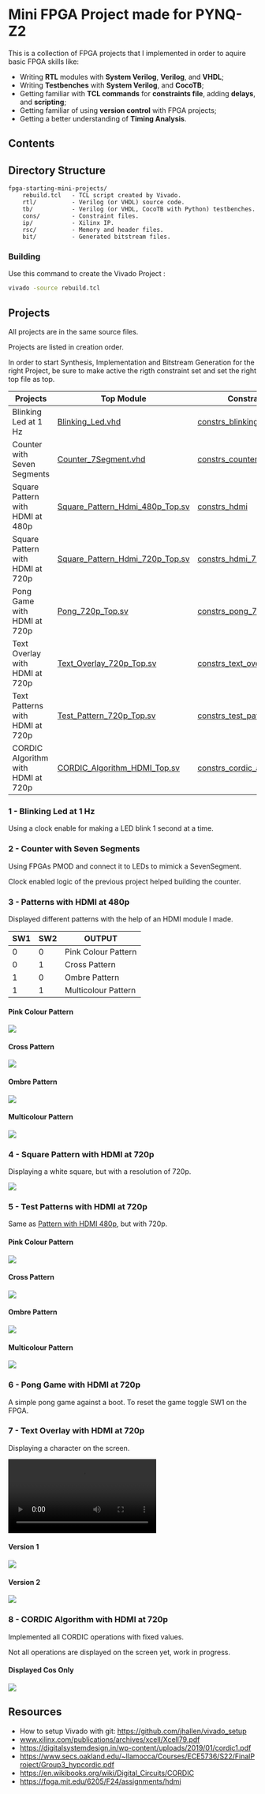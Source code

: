 # Mini FPGA Project made for PYNQ-Z2

This is a collection of FPGA projects that I implemented in order to aquire basic FPGA skills like: 
- Writing **RTL** modules with **System Verilog**, **Verilog**, and **VHDL**;
- Writing **Testbenches** with **System Verilog**, and **CocoTB**;
- Getting familiar with **TCL commands** for **constraints file**, adding **delays**, and **scripting**;
- Getting familiar of using **version control** with FPGA projects;
- Getting a better understanding of **Timing Analysis**.

## Contents

## Directory Structure

```
fpga-starting-mini-projects/
    rebuild.tcl   - TCL script created by Vivado.
    rtl/          - Verilog (or VHDL) source code.
    tb/           - Verilog (or VHDL, CocoTB with Python) testbenches.
    cons/         - Constraint files.
    ip/           - Xilinx IP.
    rsc/          - Memory and header files.
    bit/          - Generated bitstream files.
```
### Building

Use this command to create the Vivado Project :
```bash
vivado -source rebuild.tcl
```

## Projects

All projects are in the same source files. 

Projects are listed in creation order.

In order to start Synthesis, Implementation and Bitstream Generation for the right Project, be sure to make active the rigth constraint set and set the right top file as top.

| Projects                           | Top Module                                                             | Constraint Set                                                    |
| ---------------------------------- | ---------------------------------------------------------------------- | ----------------------------------------------------------------- |
| Blinking Led at 1 Hz               | [Blinking_Led.vhd](rtl/Blinking_Led.vhd)                               | [constrs_blinking_led](cons/blinking_led_constraints.xdc)         |
| Counter with Seven Segments        | [Counter_7Segment.vhd](rtl/Counter_7Segment.vhd)                       | [constrs_counter_7segment](cons/counter_7segment_constraints.xdc) |
| Square Pattern with HDMI at 480p   | [Square_Pattern_Hdmi_480p_Top.sv](rtl/Square_Pattern_Hdmi_480p_Top.sv) | [constrs_hdmi](cons/hdmi_constraints.xdc)                         |
| Square Pattern with HDMI at 720p   | [Square_Pattern_Hdmi_720p_Top.sv](rtl/Square_Pattern_Hdmi_720p_Top.sv) | [constrs_hdmi_720p](cons/hdmi_720p_constraints.xdc)               |
| Pong Game with HDMI at 720p        | [Pong_720p_Top.sv](rtl/Pong_720p_Top.sv)                               | [constrs_pong_720p](cons/pong_720p_constraints.xdc)               |
| Text Overlay with HDMI at 720p     | [Text_Overlay_720p_Top.sv](rtl/Text_Overlay_720p_Top.sv)               | [constrs_text_overlay_720p](cons/text_overlay_720p.xdc)           |
| Text Patterns with HDMI at 720p    | [Test_Pattern_720p_Top.sv](rtl/Test_Pattern_720p_Top.sv)               | [constrs_test_pattern_720p](cons/test_pattern_constraints.xdc)    |
| CORDIC Algorithm with HDMI at 720p | [CORDIC_Algorithm_HDMI_Top.sv](rtl/CORDIC_Algorithm_HDMI_Top.sv)       | [constrs_cordic_algorithm_hdmi](cons/cordic_algorithm_hdmi.xdc)   |

### 1 - Blinking Led at 1 Hz

Using a clock enable for making a LED blink 1 second at a time.

### 2 - Counter with Seven Segments

Using FPGAs PMOD and connect it to LEDs to mimick a SevenSegment. 

Clock enabled logic of the previous project helped building the counter.

### 3 - Patterns with HDMI at 480p

Displayed different patterns with the help of an HDMI module I made.

| SW1 | SW2 | OUTPUT              |
|-----|-----|---------------------|
| 0   | 0   | Pink Colour Pattern |
| 0   | 1   | Cross Pattern       |
| 1   | 0   | Ombre Pattern       |
| 1   | 1   | Multicolour Pattern |

#### Pink Colour Pattern

![](img/pink_480p.jpg)

#### Cross Pattern

![](img/cross_480p.jpg)

#### Ombre Pattern

![](img/ombre_480p.jpg)

#### Multicolour Pattern

![](img/multicolour_480p.jpg)

### 4 - Square Pattern with HDMI at 720p

Displaying a white square, but with a resolution of 720p.

![](img/white_square_720p.jpg)

### 5 - Test Patterns with HDMI at 720p

Same as [Pattern with HDMI 480p](#3---patterns-with-hdmi-at-480p), but with 720p.

#### Pink Colour Pattern

![](img/pink_720p.jpg)

#### Cross Pattern

![](img/cross_720p.jpg)

#### Ombre Pattern

![](img/ombre_720p.jpg)

#### Multicolour Pattern

![](img/multicolour_720p.jpg)

### 6 - Pong Game with HDMI at 720p

A simple pong game against a boot. To reset the game toggle SW1 on the FPGA.

### 7 - Text Overlay with HDMI at 720p

Displaying a character on the screen.

![](img/pong_demo.mp4)

#### Version 1

![](img/text_overlay.jpg)

#### Version 2

![](img/text_overlay_v2.jpg)

### 8 - CORDIC Algorithm with HDMI at 720p

Implemented all CORDIC operations with fixed values. 

Not all operations are displayed on the screen yet, work in progress.

#### Displayed Cos Only

![](img/cordic_algorithm_cos_only.jpg)

## Resources

- How to setup Vivado with git: https://github.com/jhallen/vivado_setup
- www.xilinx.com/publications/archives/xcell/Xcell79.pdf
- https://digitalsystemdesign.in/wp-content/uploads/2019/01/cordic1.pdf
- https://www.secs.oakland.edu/~llamocca/Courses/ECE5736/S22/FinalProject/Group3_hypcordic.pdf
- https://en.wikibooks.org/wiki/Digital_Circuits/CORDIC
- https://fpga.mit.edu/6205/F24/assignments/hdmi
